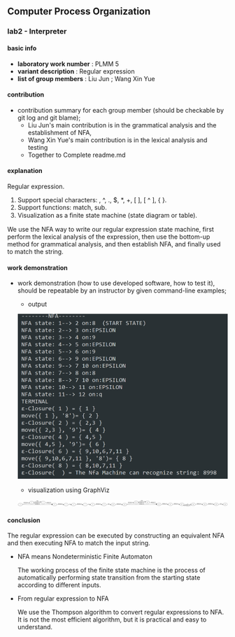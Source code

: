 ## Computer Process Organization
### lab2 - Interpreter

#### basic info

* **laboratory work number** : PLMM 5 
* **variant description** :  Regular expression
* **list of group members** : Liu Jun ; Wang Xin Yue

#### contribution

* contribution summary for each group member (should be checkable by git log and git blame);
  * Liu Jun's main contribution is in the grammatical analysis and the establishment of NFA, 
  * Wang Xin Yue's main contribution is in the lexical analysis and testing
  * Together to  Complete readme.md

#### explanation 

Regular expression.

1. Support special characters: \, ^, ., $, *, +, [ ], [ ^  ], { }. 
2. Support functions: match, sub.
3. Visualization as a ﬁnite state machine (state diagram or table).

We use the NFA way to write our regular expression state machine, first perform the lexical analysis of the expression, then use the bottom-up method for grammatical analysis, and then establish NFA, and finally used to match the string.

#### work demonstration 

- work demonstration (how to use developed software, how to test it), should be repeatable by an instructor by given command-line
  examples;

  - output

  ![output](https://github.com/leleyi/CPO/blob/master/lab2/fig/1.png)

  - visualization using GraphViz

  ![visualization](https://github.com/leleyi/CPO/blob/master/lab2/fig/2.jpg)

#### conclusion

The regular expression can be executed by constructing an equivalent NFA and then executing NFA to match the input string.

- NFA means Nondeterministic Finite Automaton

  The working process of the finite state machine is the process of automatically performing state transition from the starting state according to different inputs.

- From regular expression to NFA

  We use the Thompson algorithm to convert regular expressions to NFA. It is not the most efficient algorithm, but it is practical and easy to understand.